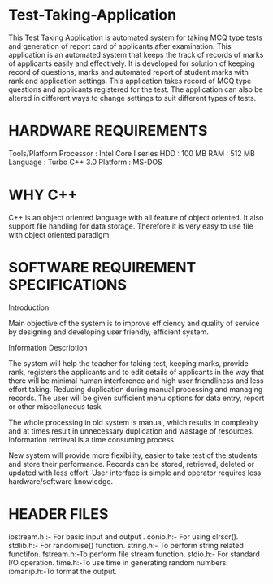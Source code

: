 # Test-Taking-Application
This Test Taking Application is automated system for taking MCQ type tests and generation of report card of applicants after examination. This application is an automated system that keeps the track of records of marks of applicants easily and effectively. It is developed for solution of keeping record of questions, marks and automated report of student marks with rank and application settings. This application takes record of MCQ type questions and applicants registered for the test. The application can also be altered in different ways to change settings to suit different types of tests.


# HARDWARE REQUIREMENTS
Tools/Platform
Processor : Intel Core I series
HDD : 100 MB
RAM : 512 MB
Language : Turbo C++ 3.0
Platform : MS-DOS


# WHY C++
C++ is an object oriented language with all feature of object oriented. It
also support file handling for data storage. Therefore it is very easy to use
file with object oriented paradigm.


# SOFTWARE REQUIREMENT SPECIFICATIONS

Introduction

Main objective of the system is to improve efficiency and quality of service
by designing and developing user friendly, efficient system.

Information Description

The system will help the teacher for taking test, keeping marks, provide
rank, registers the applicants and to edit details of applicants in the way
that there will be minimal human interference and high user friendliness
and less effort taking. Reducing duplication during manual processing and
managing records. The user will be given sufficient menu options for data
entry, report or other miscellaneous task.

The whole processing in old system is manual, which results in complexity
and at times result in unnecessary duplication and wastage of resources.
Information retrieval is a time consuming process.

New system will provide more flexibility, easier to take test of the students
and store their performance. Records can be stored, retrieved, deleted or
updated with less effort. User interface is simple and operator requires less
hardware/software knowledge.


# HEADER FILES

iostream.h :- For basic input and output .
conio.h:- For using clrscr().
stdlib.h:- For randomise() function.
string.h:- To perform string related
functifon.
fstream.h:-To perform file stream function.
stdio.h:- For standard I/O operation.
time.h:-To use time in generating random
numbers.
iomanip.h:-To format the output.
